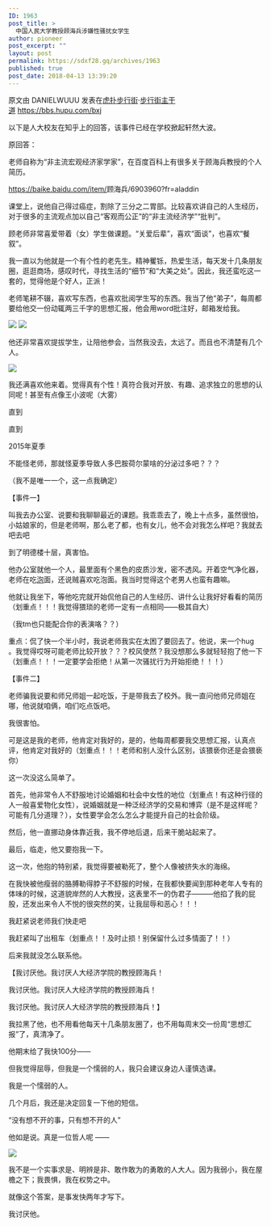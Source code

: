 ```yaml
---
ID: 1963
post_title: >
  中国人民大学教授顾海兵涉嫌性骚扰女学生
author: pioneer
post_excerpt: ""
layout: post
permalink: https://sdxf28.gq/archives/1963
published: true
post_date: 2018-04-13 13:39:20
---
```

<div class="subhead">原文由 DANIELWUUU 发表在<a class="" href="https://bbs.hupu.com/all-gambia" target="_blank" rel="noopener">虎扑步行街</a>·<a href="https://bbs.hupu.com/bxj">步行街主干道</a> <a href="https://bbs.hupu.com/bxj">https://bbs.hupu.com/bxj</a></div>
<div class="quote-content">

以下是人大校友在知乎上的回答，该事件已经在学校掀起轩然大波。

原回答：

老师自称为“非主流宏观经济家学家”，在百度百科上有很多关于顾海兵教授的个人简历。

<a href="https://baike.baidu.com/item/" target="_blank" rel="nofollow me noopener noreferrer">https://baike.baidu.com/item/</a>顾海兵/6903960?fr=aladdin

课堂上，说他自己得过癌症，割除了三分之二胃部。比较喜欢讲自己的人生经历，对于很多的主流观点加以自己“客观而公正”的“非主流经济学”“批判”。

顾老师非常喜爱带着（女）学生做课题。“关爱后辈”，喜欢“面谈”，也喜欢“餐叙”。

我一直以为他就是一个有个性的老先生。精神矍铄，热爱生活，每天发十几条朋友圈，逛逛商场，感叹时代，寻找生活的“细节”和“大美之处”。因此，我还蛮吃这一套的，觉得他是个好人，正派！

老师笔耕不辍，喜欢写东西，也喜欢批阅学生写的东西。我当了他“弟子”，每周都要给他交一份动辄两三千字的思想汇报，他会用word批注好，邮箱发给我。

<img src="https://i1.hoopchina.com.cn/hupuapp/bbs/791/41649007050791/thread_41649007050791_20180412180214_s_248835_o_h_1334px_w_750px103290313.jpeg?x-oss-process=image/resize,w_800/format,webp" data-w="750" data-h="1334" />

<img src="https://i1.hoopchina.com.cn/hupuapp/bbs/791/41649007050791/thread_41649007050791_20180412180259_s_369142_o_h_1334px_w_750px1782727570.jpeg?x-oss-process=image/resize,w_800/format,webp" data-w="750" data-h="1334" />

他还非常喜欢提拔学生，让陪他参会，当然我没去，太远了。而且也不清楚有几个人。

<img src="https://i1.hoopchina.com.cn/hupuapp/bbs/791/41649007050791/thread_41649007050791_20180412180449_s_178450_o_h_1334px_w_750px493840334.jpeg?x-oss-process=image/resize,w_800/format,webp" data-w="750" data-h="1334" />

我还满喜欢他来着。觉得真有个性！真符合我对开放、有趣、追求独立的思想的认同呢！甚至有点像王小波呢（大雾）

直到

直到

2015年夏季

不能怪老师，那就怪夏季导致人多巴胺荷尔蒙啥的分泌过多吧？？？

（我不是唯一一个，这一点我确定）

【事件一】

叫我去办公室、说要和我聊聊最近的课题。我乖乖去了，晚上十点多，虽然很怕，小姑娘家的，但是老师啊，那么老了都，也有女儿，他不会对我怎么样吧？我就去吧去吧

到了明德楼十层，真害怕。

他办公室就他一个人，最里面有个黑色的皮质沙发，密不透风。开着空气净化器，老师在吃<a href="http://www.shihuo.cn/sports/detail/413.html#from=gearbbs" target="_brank">泡</a>面，还说贼喜欢吃泡面。我当时觉得这个老男人也蛮有趣嘛。

他就让我坐下，等他吃完就开始侃他自己的人生经历、讲什么让我好好看看的简历（划重点！！！我觉得猥琐的老师一定有一点相同——极其自大）

（我tm也只能配合你的表演咯？？）

重点：侃了快一个半小时，我说老师我实在太困了要回去了。他说，来一个hug 。我觉得哎呀可能老师比较开放？？？校风使然？我没想那么多就轻轻抱了他一下（划重点！！！一定要学会拒绝！从第一次骚扰行为开始拒绝！！！）

【事件二】

老师骗我说要和师兄师姐一起吃饭，于是带我去了校外。我一直问他师兄师姐在哪，他说就咱俩，咱们吃点饭吧。

我很害怕。

可是这是我的老师，他肯定对我好的，是的，他每周都要我交思想汇报，认真点评，他肯定对我好的（划重点！！！老师和别人没什么区别，该猥亵你还是会猥亵你）

这一次没这么简单了。

首先，他非常令人不舒服地讨论婚姻和社会中女性的地位（划重点！有这种行径的人一般喜爱物化女性），说婚姻就是一种泛经济学的交易和博弈（是不是这样呢？可能有几分道理？），女性要学会怎么怎么才能提升自己的社会阶级。

然后，他一直挪动身体靠近我，我不停地后退，后来干脆站起来了。

最后，临走，他又要抱我一下。

这一次，他抱的特别紧，我觉得要被勒死了，整个人像被挤失水的海绵。

在我快被他瘦弱的胳膊勒得脖子不舒服的时候，在我都快要闻到那种老年人专有的体味的时候，这道貌岸然的人大教授，这表里不一的伪君子———他掐了我的屁股，还发出来令人不悦的很突然的笑，让我屈辱和恶心！！！

我赶紧说老师我们快走吧

我赶紧叫了出租车（划重点！！及时止损！别保留什么过多情面了！！）

后来我就没怎么联系他。

【我讨厌他。我讨厌人大经济学院的教授顾海兵！

我讨厌他。我讨厌人大经济学院的教授顾海兵！

我讨厌他。我讨厌人大经济学院的教授顾海兵！】

我拉黑了他，也不用看他每天十几条朋友圈了，也不用每周末交一份周“思想汇报”了，真清净了。

他期末给了我快100分——

但我觉得屈辱，但我是一个懦弱的人，我只会建议身边人谨慎选课。

我是一个懦弱的人。

几个月后，我还是决定回复一下他的短信。

“没有想不开的事，只有想不开的人”

他如是说。真是一位哲人呢 ——

<img src="https://i1.hoopchina.com.cn/hupuapp/bbs/791/41649007050791/thread_41649007050791_20180412180641_s_246847_o_h_1440px_w_1080px1332042058.jpeg?x-oss-process=image/resize,w_800/format,webp" data-w="1080" data-h="1440" />

我不是一个实事求是、明辨是非、敢作敢为的勇敢的人大人。因为我弱小，我在屋檐之下；我畏惧，我在权势之中。

就像这个答案，是事发快两年才写下。

我讨厌他。

</div>